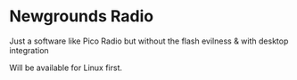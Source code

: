 # Newgrounds Radio
Just a software like Pico Radio but without the flash evilness &amp; with desktop integration

Will be available for Linux first.
